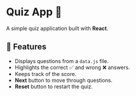 # Quiz App 🎯

A simple quiz application built with **React**.

## 📌 Features
- Displays questions from a `data.js` file.
- Highlights the correct ✅ and wrong ❌ answers.
- Keeps track of the score.
- **Next** button to move through questions.
- **Reset** button to restart the quiz.
